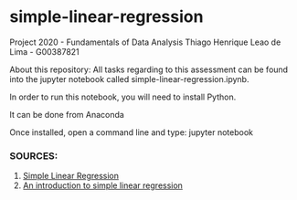 # simple-linear-regression
Project 2020 - Fundamentals of Data Analysis
Thiago Henrique Leao de Lima - G00387821


About this repository:
All tasks regarding to this assessment can be found into the jupyter notebook called simple-linear-regression.ipynb.

In order to run this notebook, you will need to install Python.

It can be done from Anaconda

Once installed, open a command line and type: jupyter notebook




### SOURCES:

1. [Simple Linear Regression](https://www.statstutor.ac.uk/resources/uploaded/slregression.pdf)
2. [An introduction to simple linear regression](https://www.scribbr.com/statistics/simple-linear-regression/)
